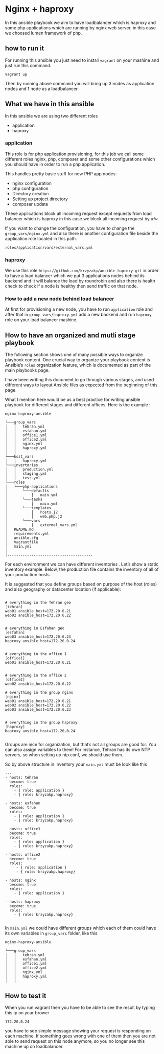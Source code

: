 # Nginx + haproxy
In this ansible playbook we aim to have loadbalancer which is haproxy and some php applications which are running by nginx web server, in this case we choosed lumen framework of php.

## how to run it
For running this ansible you just need to install `vagrant` on your mashine and just run this command.
```
vagrant up
```

 Then by running above command you will bring up 3 nodes as application nodes and 1 node as a loadbalancer
 
## What we have in this ansible
In this ansible we are using two different roles
- application
- haproxy


### application

This role is for php application provisioning,  for this job we call some different roles nginx, php, composer and some other configurations which you should have in order to run a php application.

This handles pretty basic stuff for new PHP app nodes:
* nginx configuration
* php configuration
* Directory creation
* Setting up project directory
* composer update

These applications block all incoming request except requests from load balancer which is haproxy in this case.we block all incoming request by `ufw`.

If you want to change the configuration, you have to change the `group_vars/nginx.yml` and also there is another configuration file beside the application role located in this path.

``roles/application/vars/external_vars.yml``


### haproxy
We use this role `https://github.com/krzyzakp/ansible-haproxy.git` in order to have a load balancer which we put 3 applications nodes behind its backend and it will balance the load by roundrobin and also there is health check to check if a node is healthy then send traffic on that node.


### How to add a new node behind load balancer

At first for provisioning a new node, you have to run  `application` role and after that in `group_vars/haproxy.yml` add a new backend and run `haproxy` role on your load balancer mashine.

## How to have an organized and mutli stage playbook
The following section shows one of many possible ways to organize playbook content.
One crucial way to organize your playbook content is Ansible’s `roles` organization feature, which is documented as part of the main playbooks page.

I have been writing this document to go through various stages, and used different ways to layout Ansible files as expected from the beginning of this page.


What I mention here would be as a best practice for writing ansible playbook for different stages and different offices.
Here is the example :


```
nginx-haproxy-ansible

└───group_vars
│   │   tehran.yml
│   │   esfahan.yml
│   │   office1.yml
│   │   office2.yml
│   │   nginx.yml
│   │   haproxy.yml
│   │
└───host_vars
│   │   haproxy.yml
└───invertories
│   │   production.yml
│   │   staging.yml
│   │   test.yml
└───roles
│   └───php-applications
│       └───defaults
│           │   main.yml
│       └───tasks
│           │   main.yml
│       └───templates
│           │   hosts.j2
│           │   web.php.j2
│       └───vars
│           │   external_vars.yml
│   README.md
│   requirements.yml   
│   ansible.cfg  
│   Vagrantfile  
│   main.yml  
|
|---------------------------------------
```

For each environment we can have different inventories . Let’s show a static inventory example. Below, the production file contains the inventory of all of your production hosts.

It is suggested that you define groups based on purpose of the host (roles) and also geography or datacenter location (if applicable):

```

# everything in the Tehran geo
[tehran]
web01 ansible_host=172.20.0.21
web02 ansible_host=172.20.0.22


# everything in Esfahan geo
[esfahan]
web03 ansible_host=172.20.0.23
haproxy ansible_host=172.20.0.24


# everything in the office 1
[office1]
web01 ansible_host=172.20.0.21


# everything in the office 2
[office2]
web02 ansible_host=172.20.0.22

# everything in the group nginx
[nginx]
web01 ansible_host=172.20.0.21
web02 ansible_host=172.20.0.22
web03 ansible_host=172.20.0.23


# everything in the group haproxy
[haproxy]
haproxy ansible_host=172.20.0.24


```

Groups are nice for organization, but that’s not all groups are good for. You can also assign variables to them! For instance, Tehran has its own NTP servers, so when setting up ntp.conf, we should use them.

So by above structure in inventory your `main.yml` must be look like this

```
---
- hosts: tehran
  become: true
  roles:
    - { role: application }
    - { role: krzyzakp.haproxy}

- hosts: esfahan
  become: true
  roles:
    - { role: application }
    - { role: krzyzakp.haproxy}

- hosts: office1
  become: true
  roles:
    - { role: application }
    - { role: krzyzakp.haproxy}

- hosts: office2
  become: true
  roles:
     - { role: application }
     - { role: krzyzakp.haproxy}

- hosts: nginx
  become: true
  roles:
    - { role: application }

- hosts: haproxy
  become: true
  roles:
    - { role: krzyzakp.haproxy}


```

In `main.yml` we could have different groups which each of them could have its own variables in `group_vars` folder, like this 

```
nginx-haproxy-ansible

└───group_vars
│   │   tehran.yml
│   │   esfahan.yml
│   │   office1.yml
│   │   office2.yml
│   │   nginx.yml
│   │   haproxy.yml
│   │
```



## How to test it
When you run vagrant then you have to be able to see the result by typing this ip on your brower
```
172.20.0.24
```
you have to see simple message showing your request is responding on each machine. If something goes wrong with one of them then you are not able to send request on this node anymore, so you no longer see this machine up on loadbalancer.



